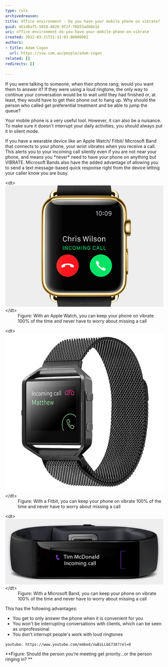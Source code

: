 ```yaml
---
type: rule
archivedreason: 
title: Office environment - Do you have your mobile phone on vibrate?
guid: 4b1d8af5-5858-4828-9f2f-76b53adb8e1e
uri: office-environment-do-you-have-your-mobile-phone-on-vibrate
created: 2012-03-21T21:31:03.0000000Z
authors:
- title: Adam Cogan
  url: https://ssw.com.au/people/adam-cogan
related: []
redirects: []

---
```


If you were talking to someone, when their phone rang; would you want them to answer it? If they were using a loud ringtone, the only way to continue your conversation would be to wait until they had finished or, at least, they would have to get their phone out to hang up. Why should the person who called get preferential treatment and be able to jump the queue? 



Your mobile phone is a very useful tool. However, it can also be a nuisance. To make sure it doesn't interrupt your daily activities, you should always put it in silent mode.


If you have a wearable device like an Apple Watch/ Fitbit/ Microsoft Band that connects to your phone, your wrist vibrates when you receive a call. This alerts you to your incoming call silently even if you are not near your phone, and means you \*never\* need to have your phone on anything but VIBRATE. Microsoft Bands also have the added advantage of allowing you to send a text message-based quick response right from the device letting your caller know you are busy. 


<!--endintro-->
<dl class="image">&lt;dt&gt; <img src="apple-iwatch-incoming-call.jpg" alt="Apple iWatch Incoming call"> &lt;/dt&gt;<dd>Figure: With an Apple Watch, you can keep your phone on vibrate 100% of the time and never have to worry about missing a call</dd></dl><dl class="image">&lt;dt&gt; <img src="fitbit-band-incoming-call.jpg" alt="Fitbit Incoming call"> &lt;/dt&gt;<dd>Figure: With a Fitbit, you can keep your phone on vibrate 100% of the time and never have to worry about missing a call </dd></dl><dl class="image">&lt;dt&gt; <img src="microsoft-band-incoming-call.jpg" alt="Microsoft Band Incoming call"> &lt;/dt&gt;<dd>Figure: With a Microsoft Band, you can keep your phone on vibrate 100% of the time and never have to worry about missing a call</dd></dl>
This has the following advantages:

* You get to only answer the phone when it is convenient for you
* You won't be interrupting conversations with clients, which can be seen as unprofessional
* You don't interrupt people's work with loud ringtones




`youtube: https://www.youtube.com/embed/vwBzLLbE738?rel=0`
 



 **Figure: Should the person you’re meeting get priority...or the person ringing in?
**
